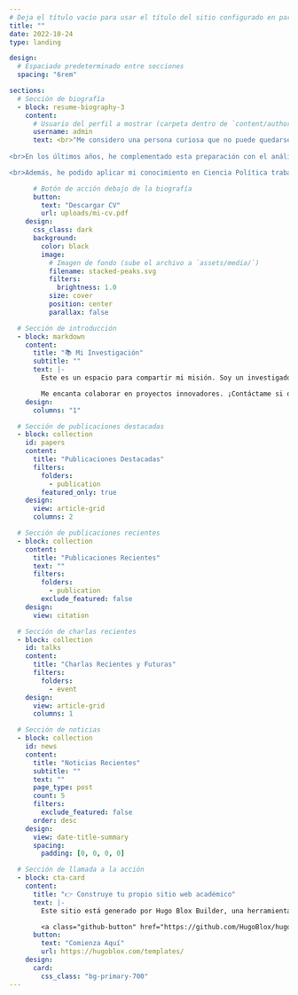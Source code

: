 ```yaml
---
# Deja el título vacío para usar el título del sitio configurado en params.yaml
title: ""
date: 2022-10-24
type: landing

design:
  # Espaciado predeterminado entre secciones
  spacing: "6rem"

sections:
  # Sección de biografía
  - block: resume-biography-3
    content:
      # Usuario del perfil a mostrar (carpeta dentro de `content/authors/`)
      username: admin
      text: <br>"Me considero una persona curiosa que no puede quedarse con la duda. Siempre estoy muy interesado en los fenómenos sociales, el comportamiento humano y el funcionamiento de nuestras sociedades. Estas inquietudes las he plasmado en mi especialidad en comunicación política y en el diseño de campañas electorales.<br/>
    
<br>En los últimos años, he complementado esta preparación con el análisis de datos y técnicas de investigación cuantitativas, lo que me ha permitido ampliar mi espectro de estudio y trabajo. Por ejemplo, he aplicado estos conocimientos al analizar la evolución de la pandemia de la COVID-19 en la Comunidad Valenciana.<br/>

<br>Además, he podido aplicar mi conocimiento en Ciencia Política trabajando y coordinando varias campañas electorales a nivel local. También he desempeñado roles como asesor de grupo municipal y actualmente como concejal."<br/>

      # Botón de acción debajo de la biografía
      button:
        text: "Descargar CV"
        url: uploads/mi-cv.pdf
    design:
      css_class: dark
      background:
        color: black
        image:
          # Imagen de fondo (sube el archivo a `assets/media/`)
          filename: stacked-peaks.svg
          filters:
            brightness: 1.0
          size: cover
          position: center
          parallax: false

  # Sección de introducción
  - block: markdown
    content:
      title: "📚 Mi Investigación"
      subtitle: ""
      text: |-
        Este es un espacio para compartir mi misión. Soy un investigador dedicado a explorar las aplicaciones de la inteligencia artificial en diversos campos.

        Me encanta colaborar en proyectos innovadores. ¡Contáctame si deseas trabajar juntos! 😃
    design:
      columns: "1"

  # Sección de publicaciones destacadas
  - block: collection
    id: papers
    content:
      title: "Publicaciones Destacadas"
      filters:
        folders:
          - publication
        featured_only: true
    design:
      view: article-grid
      columns: 2

  # Sección de publicaciones recientes
  - block: collection
    content:
      title: "Publicaciones Recientes"
      text: ""
      filters:
        folders:
          - publication
        exclude_featured: false
    design:
      view: citation

  # Sección de charlas recientes
  - block: collection
    id: talks
    content:
      title: "Charlas Recientes y Futuras"
      filters:
        folders:
          - event
    design:
      view: article-grid
      columns: 1

  # Sección de noticias
  - block: collection
    id: news
    content:
      title: "Noticias Recientes"
      subtitle: ""
      text: ""
      page_type: post
      count: 5
      filters:
        exclude_featured: false
      order: desc
    design:
      view: date-title-summary
      spacing:
        padding: [0, 0, 0, 0]

  # Sección de llamada a la acción
  - block: cta-card
    content:
      title: "👉 Construye tu propio sitio web académico"
      text: |-
        Este sitio está generado por Hugo Blox Builder, una herramienta gratuita y de código abierto.

        <a class="github-button" href="https://github.com/HugoBlox/hugo-blox-builder" data-color-scheme="no-preference: light; light: light; dark: dark;" data-icon="octicon-star" data-size="large" data-show-count="true" aria-label="Star HugoBlox/hugo-blox-builder on GitHub">Star</a>
      button:
        text: "Comienza Aquí"
        url: https://hugoblox.com/templates/
    design:
      card:
        css_class: "bg-primary-700"
---
```

